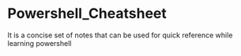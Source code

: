 # Powershell_Cheatsheet
It is a concise set of notes that can be used for quick reference while learning powershell

